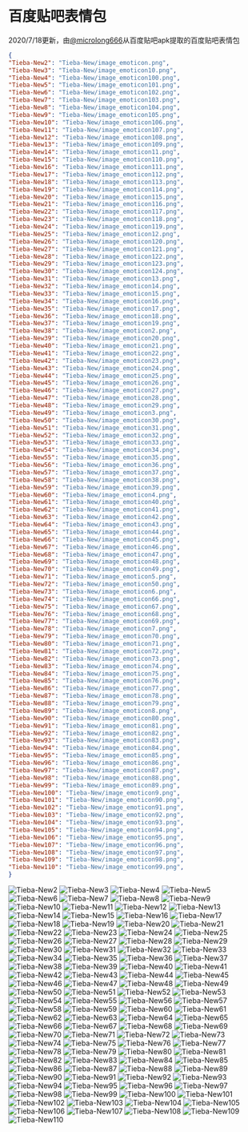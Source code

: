 # 百度贴吧表情包

2020/7/18更新，由[@microlong666](https://github.com/microlong666)从百度贴吧apk提取的百度贴吧表情包

```json
{
"Tieba-New2": "Tieba-New/image_emoticon.png",
"Tieba-New3": "Tieba-New/image_emoticon10.png",
"Tieba-New4": "Tieba-New/image_emoticon100.png",
"Tieba-New5": "Tieba-New/image_emoticon101.png",
"Tieba-New6": "Tieba-New/image_emoticon102.png",
"Tieba-New7": "Tieba-New/image_emoticon103.png",
"Tieba-New8": "Tieba-New/image_emoticon104.png",
"Tieba-New9": "Tieba-New/image_emoticon105.png",
"Tieba-New10": "Tieba-New/image_emoticon106.png",
"Tieba-New11": "Tieba-New/image_emoticon107.png",
"Tieba-New12": "Tieba-New/image_emoticon108.png",
"Tieba-New13": "Tieba-New/image_emoticon109.png",
"Tieba-New14": "Tieba-New/image_emoticon11.png",
"Tieba-New15": "Tieba-New/image_emoticon110.png",
"Tieba-New16": "Tieba-New/image_emoticon111.png",
"Tieba-New17": "Tieba-New/image_emoticon112.png",
"Tieba-New18": "Tieba-New/image_emoticon113.png",
"Tieba-New19": "Tieba-New/image_emoticon114.png",
"Tieba-New20": "Tieba-New/image_emoticon115.png",
"Tieba-New21": "Tieba-New/image_emoticon116.png",
"Tieba-New22": "Tieba-New/image_emoticon117.png",
"Tieba-New23": "Tieba-New/image_emoticon118.png",
"Tieba-New24": "Tieba-New/image_emoticon119.png",
"Tieba-New25": "Tieba-New/image_emoticon12.png",
"Tieba-New26": "Tieba-New/image_emoticon120.png",
"Tieba-New27": "Tieba-New/image_emoticon121.png",
"Tieba-New28": "Tieba-New/image_emoticon122.png",
"Tieba-New29": "Tieba-New/image_emoticon123.png",
"Tieba-New30": "Tieba-New/image_emoticon124.png",
"Tieba-New31": "Tieba-New/image_emoticon13.png",
"Tieba-New32": "Tieba-New/image_emoticon14.png",
"Tieba-New33": "Tieba-New/image_emoticon15.png",
"Tieba-New34": "Tieba-New/image_emoticon16.png",
"Tieba-New35": "Tieba-New/image_emoticon17.png",
"Tieba-New36": "Tieba-New/image_emoticon18.png",
"Tieba-New37": "Tieba-New/image_emoticon19.png",
"Tieba-New38": "Tieba-New/image_emoticon2.png",
"Tieba-New39": "Tieba-New/image_emoticon20.png",
"Tieba-New40": "Tieba-New/image_emoticon21.png",
"Tieba-New41": "Tieba-New/image_emoticon22.png",
"Tieba-New42": "Tieba-New/image_emoticon23.png",
"Tieba-New43": "Tieba-New/image_emoticon24.png",
"Tieba-New44": "Tieba-New/image_emoticon25.png",
"Tieba-New45": "Tieba-New/image_emoticon26.png",
"Tieba-New46": "Tieba-New/image_emoticon27.png",
"Tieba-New47": "Tieba-New/image_emoticon28.png",
"Tieba-New48": "Tieba-New/image_emoticon29.png",
"Tieba-New49": "Tieba-New/image_emoticon3.png",
"Tieba-New50": "Tieba-New/image_emoticon30.png",
"Tieba-New51": "Tieba-New/image_emoticon31.png",
"Tieba-New52": "Tieba-New/image_emoticon32.png",
"Tieba-New53": "Tieba-New/image_emoticon33.png",
"Tieba-New54": "Tieba-New/image_emoticon34.png",
"Tieba-New55": "Tieba-New/image_emoticon35.png",
"Tieba-New56": "Tieba-New/image_emoticon36.png",
"Tieba-New57": "Tieba-New/image_emoticon37.png",
"Tieba-New58": "Tieba-New/image_emoticon38.png",
"Tieba-New59": "Tieba-New/image_emoticon39.png",
"Tieba-New60": "Tieba-New/image_emoticon4.png",
"Tieba-New61": "Tieba-New/image_emoticon40.png",
"Tieba-New62": "Tieba-New/image_emoticon41.png",
"Tieba-New63": "Tieba-New/image_emoticon42.png",
"Tieba-New64": "Tieba-New/image_emoticon43.png",
"Tieba-New65": "Tieba-New/image_emoticon44.png",
"Tieba-New66": "Tieba-New/image_emoticon45.png",
"Tieba-New67": "Tieba-New/image_emoticon46.png",
"Tieba-New68": "Tieba-New/image_emoticon47.png",
"Tieba-New69": "Tieba-New/image_emoticon48.png",
"Tieba-New70": "Tieba-New/image_emoticon49.png",
"Tieba-New71": "Tieba-New/image_emoticon5.png",
"Tieba-New72": "Tieba-New/image_emoticon50.png",
"Tieba-New73": "Tieba-New/image_emoticon6.png",
"Tieba-New74": "Tieba-New/image_emoticon66.png",
"Tieba-New75": "Tieba-New/image_emoticon67.png",
"Tieba-New76": "Tieba-New/image_emoticon68.png",
"Tieba-New77": "Tieba-New/image_emoticon69.png",
"Tieba-New78": "Tieba-New/image_emoticon7.png",
"Tieba-New79": "Tieba-New/image_emoticon70.png",
"Tieba-New80": "Tieba-New/image_emoticon71.png",
"Tieba-New81": "Tieba-New/image_emoticon72.png",
"Tieba-New82": "Tieba-New/image_emoticon73.png",
"Tieba-New83": "Tieba-New/image_emoticon74.png",
"Tieba-New84": "Tieba-New/image_emoticon75.png",
"Tieba-New85": "Tieba-New/image_emoticon76.png",
"Tieba-New86": "Tieba-New/image_emoticon77.png",
"Tieba-New87": "Tieba-New/image_emoticon78.png",
"Tieba-New88": "Tieba-New/image_emoticon79.png",
"Tieba-New89": "Tieba-New/image_emoticon8.png",
"Tieba-New90": "Tieba-New/image_emoticon80.png",
"Tieba-New91": "Tieba-New/image_emoticon81.png",
"Tieba-New92": "Tieba-New/image_emoticon82.png",
"Tieba-New93": "Tieba-New/image_emoticon83.png",
"Tieba-New94": "Tieba-New/image_emoticon84.png",
"Tieba-New95": "Tieba-New/image_emoticon85.png",
"Tieba-New96": "Tieba-New/image_emoticon86.png",
"Tieba-New97": "Tieba-New/image_emoticon87.png",
"Tieba-New98": "Tieba-New/image_emoticon88.png",
"Tieba-New99": "Tieba-New/image_emoticon89.png",
"Tieba-New100": "Tieba-New/image_emoticon9.png",
"Tieba-New101": "Tieba-New/image_emoticon90.png",
"Tieba-New102": "Tieba-New/image_emoticon91.png",
"Tieba-New103": "Tieba-New/image_emoticon92.png",
"Tieba-New104": "Tieba-New/image_emoticon93.png",
"Tieba-New105": "Tieba-New/image_emoticon94.png",
"Tieba-New106": "Tieba-New/image_emoticon95.png",
"Tieba-New107": "Tieba-New/image_emoticon96.png",
"Tieba-New108": "Tieba-New/image_emoticon97.png",
"Tieba-New109": "Tieba-New/image_emoticon98.png",
"Tieba-New110": "Tieba-New/image_emoticon99.png",
}
```
![Tieba-New2](https://valinecdn.bili33.top/Tieba-New/image_emoticon.png)
![Tieba-New3](https://valinecdn.bili33.top/Tieba-New/image_emoticon10.png)
![Tieba-New4](https://valinecdn.bili33.top/Tieba-New/image_emoticon100.png)
![Tieba-New5](https://valinecdn.bili33.top/Tieba-New/image_emoticon101.png)
![Tieba-New6](https://valinecdn.bili33.top/Tieba-New/image_emoticon102.png)
![Tieba-New7](https://valinecdn.bili33.top/Tieba-New/image_emoticon103.png)
![Tieba-New8](https://valinecdn.bili33.top/Tieba-New/image_emoticon104.png)
![Tieba-New9](https://valinecdn.bili33.top/Tieba-New/image_emoticon105.png)
![Tieba-New10](https://valinecdn.bili33.top/Tieba-New/image_emoticon106.png)
![Tieba-New11](https://valinecdn.bili33.top/Tieba-New/image_emoticon107.png)
![Tieba-New12](https://valinecdn.bili33.top/Tieba-New/image_emoticon108.png)
![Tieba-New13](https://valinecdn.bili33.top/Tieba-New/image_emoticon109.png)
![Tieba-New14](https://valinecdn.bili33.top/Tieba-New/image_emoticon11.png)
![Tieba-New15](https://valinecdn.bili33.top/Tieba-New/image_emoticon110.png)
![Tieba-New16](https://valinecdn.bili33.top/Tieba-New/image_emoticon111.png)
![Tieba-New17](https://valinecdn.bili33.top/Tieba-New/image_emoticon112.png)
![Tieba-New18](https://valinecdn.bili33.top/Tieba-New/image_emoticon113.png)
![Tieba-New19](https://valinecdn.bili33.top/Tieba-New/image_emoticon114.png)
![Tieba-New20](https://valinecdn.bili33.top/Tieba-New/image_emoticon115.png)
![Tieba-New21](https://valinecdn.bili33.top/Tieba-New/image_emoticon116.png)
![Tieba-New22](https://valinecdn.bili33.top/Tieba-New/image_emoticon117.png)
![Tieba-New23](https://valinecdn.bili33.top/Tieba-New/image_emoticon118.png)
![Tieba-New24](https://valinecdn.bili33.top/Tieba-New/image_emoticon119.png)
![Tieba-New25](https://valinecdn.bili33.top/Tieba-New/image_emoticon12.png)
![Tieba-New26](https://valinecdn.bili33.top/Tieba-New/image_emoticon120.png)
![Tieba-New27](https://valinecdn.bili33.top/Tieba-New/image_emoticon121.png)
![Tieba-New28](https://valinecdn.bili33.top/Tieba-New/image_emoticon122.png)
![Tieba-New29](https://valinecdn.bili33.top/Tieba-New/image_emoticon123.png)
![Tieba-New30](https://valinecdn.bili33.top/Tieba-New/image_emoticon124.png)
![Tieba-New31](https://valinecdn.bili33.top/Tieba-New/image_emoticon13.png)
![Tieba-New32](https://valinecdn.bili33.top/Tieba-New/image_emoticon14.png)
![Tieba-New33](https://valinecdn.bili33.top/Tieba-New/image_emoticon15.png)
![Tieba-New34](https://valinecdn.bili33.top/Tieba-New/image_emoticon16.png)
![Tieba-New35](https://valinecdn.bili33.top/Tieba-New/image_emoticon17.png)
![Tieba-New36](https://valinecdn.bili33.top/Tieba-New/image_emoticon18.png)
![Tieba-New37](https://valinecdn.bili33.top/Tieba-New/image_emoticon19.png)
![Tieba-New38](https://valinecdn.bili33.top/Tieba-New/image_emoticon2.png)
![Tieba-New39](https://valinecdn.bili33.top/Tieba-New/image_emoticon20.png)
![Tieba-New40](https://valinecdn.bili33.top/Tieba-New/image_emoticon21.png)
![Tieba-New41](https://valinecdn.bili33.top/Tieba-New/image_emoticon22.png)
![Tieba-New42](https://valinecdn.bili33.top/Tieba-New/image_emoticon23.png)
![Tieba-New43](https://valinecdn.bili33.top/Tieba-New/image_emoticon24.png)
![Tieba-New44](https://valinecdn.bili33.top/Tieba-New/image_emoticon25.png)
![Tieba-New45](https://valinecdn.bili33.top/Tieba-New/image_emoticon26.png)
![Tieba-New46](https://valinecdn.bili33.top/Tieba-New/image_emoticon27.png)
![Tieba-New47](https://valinecdn.bili33.top/Tieba-New/image_emoticon28.png)
![Tieba-New48](https://valinecdn.bili33.top/Tieba-New/image_emoticon29.png)
![Tieba-New49](https://valinecdn.bili33.top/Tieba-New/image_emoticon3.png)
![Tieba-New50](https://valinecdn.bili33.top/Tieba-New/image_emoticon30.png)
![Tieba-New51](https://valinecdn.bili33.top/Tieba-New/image_emoticon31.png)
![Tieba-New52](https://valinecdn.bili33.top/Tieba-New/image_emoticon32.png)
![Tieba-New53](https://valinecdn.bili33.top/Tieba-New/image_emoticon33.png)
![Tieba-New54](https://valinecdn.bili33.top/Tieba-New/image_emoticon34.png)
![Tieba-New55](https://valinecdn.bili33.top/Tieba-New/image_emoticon35.png)
![Tieba-New56](https://valinecdn.bili33.top/Tieba-New/image_emoticon36.png)
![Tieba-New57](https://valinecdn.bili33.top/Tieba-New/image_emoticon37.png)
![Tieba-New58](https://valinecdn.bili33.top/Tieba-New/image_emoticon38.png)
![Tieba-New59](https://valinecdn.bili33.top/Tieba-New/image_emoticon39.png)
![Tieba-New60](https://valinecdn.bili33.top/Tieba-New/image_emoticon4.png)
![Tieba-New61](https://valinecdn.bili33.top/Tieba-New/image_emoticon40.png)
![Tieba-New62](https://valinecdn.bili33.top/Tieba-New/image_emoticon41.png)
![Tieba-New63](https://valinecdn.bili33.top/Tieba-New/image_emoticon42.png)
![Tieba-New64](https://valinecdn.bili33.top/Tieba-New/image_emoticon43.png)
![Tieba-New65](https://valinecdn.bili33.top/Tieba-New/image_emoticon44.png)
![Tieba-New66](https://valinecdn.bili33.top/Tieba-New/image_emoticon45.png)
![Tieba-New67](https://valinecdn.bili33.top/Tieba-New/image_emoticon46.png)
![Tieba-New68](https://valinecdn.bili33.top/Tieba-New/image_emoticon47.png)
![Tieba-New69](https://valinecdn.bili33.top/Tieba-New/image_emoticon48.png)
![Tieba-New70](https://valinecdn.bili33.top/Tieba-New/image_emoticon49.png)
![Tieba-New71](https://valinecdn.bili33.top/Tieba-New/image_emoticon5.png)
![Tieba-New72](https://valinecdn.bili33.top/Tieba-New/image_emoticon50.png)
![Tieba-New73](https://valinecdn.bili33.top/Tieba-New/image_emoticon6.png)
![Tieba-New74](https://valinecdn.bili33.top/Tieba-New/image_emoticon66.png)
![Tieba-New75](https://valinecdn.bili33.top/Tieba-New/image_emoticon67.png)
![Tieba-New76](https://valinecdn.bili33.top/Tieba-New/image_emoticon68.png)
![Tieba-New77](https://valinecdn.bili33.top/Tieba-New/image_emoticon69.png)
![Tieba-New78](https://valinecdn.bili33.top/Tieba-New/image_emoticon7.png)
![Tieba-New79](https://valinecdn.bili33.top/Tieba-New/image_emoticon70.png)
![Tieba-New80](https://valinecdn.bili33.top/Tieba-New/image_emoticon71.png)
![Tieba-New81](https://valinecdn.bili33.top/Tieba-New/image_emoticon72.png)
![Tieba-New82](https://valinecdn.bili33.top/Tieba-New/image_emoticon73.png)
![Tieba-New83](https://valinecdn.bili33.top/Tieba-New/image_emoticon74.png)
![Tieba-New84](https://valinecdn.bili33.top/Tieba-New/image_emoticon75.png)
![Tieba-New85](https://valinecdn.bili33.top/Tieba-New/image_emoticon76.png)
![Tieba-New86](https://valinecdn.bili33.top/Tieba-New/image_emoticon77.png)
![Tieba-New87](https://valinecdn.bili33.top/Tieba-New/image_emoticon78.png)
![Tieba-New88](https://valinecdn.bili33.top/Tieba-New/image_emoticon79.png)
![Tieba-New89](https://valinecdn.bili33.top/Tieba-New/image_emoticon8.png)
![Tieba-New90](https://valinecdn.bili33.top/Tieba-New/image_emoticon80.png)
![Tieba-New91](https://valinecdn.bili33.top/Tieba-New/image_emoticon81.png)
![Tieba-New92](https://valinecdn.bili33.top/Tieba-New/image_emoticon82.png)
![Tieba-New93](https://valinecdn.bili33.top/Tieba-New/image_emoticon83.png)
![Tieba-New94](https://valinecdn.bili33.top/Tieba-New/image_emoticon84.png)
![Tieba-New95](https://valinecdn.bili33.top/Tieba-New/image_emoticon85.png)
![Tieba-New96](https://valinecdn.bili33.top/Tieba-New/image_emoticon86.png)
![Tieba-New97](https://valinecdn.bili33.top/Tieba-New/image_emoticon87.png)
![Tieba-New98](https://valinecdn.bili33.top/Tieba-New/image_emoticon88.png)
![Tieba-New99](https://valinecdn.bili33.top/Tieba-New/image_emoticon89.png)
![Tieba-New100](https://valinecdn.bili33.top/Tieba-New/image_emoticon9.png)
![Tieba-New101](https://valinecdn.bili33.top/Tieba-New/image_emoticon90.png)
![Tieba-New102](https://valinecdn.bili33.top/Tieba-New/image_emoticon91.png)
![Tieba-New103](https://valinecdn.bili33.top/Tieba-New/image_emoticon92.png)
![Tieba-New104](https://valinecdn.bili33.top/Tieba-New/image_emoticon93.png)
![Tieba-New105](https://valinecdn.bili33.top/Tieba-New/image_emoticon94.png)
![Tieba-New106](https://valinecdn.bili33.top/Tieba-New/image_emoticon95.png)
![Tieba-New107](https://valinecdn.bili33.top/Tieba-New/image_emoticon96.png)
![Tieba-New108](https://valinecdn.bili33.top/Tieba-New/image_emoticon97.png)
![Tieba-New109](https://valinecdn.bili33.top/Tieba-New/image_emoticon98.png)
![Tieba-New110](https://valinecdn.bili33.top/Tieba-New/image_emoticon99.png)